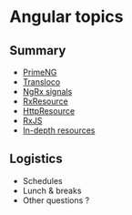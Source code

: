# Angular topics

<!-- .slide: class="page-title" -->



## Summary

<!-- .slide: id="master-toc" class="toc" -->

- [PrimeNG](#/1)
- [Transloco](#/2)
- [NgRx signals](#/3)
- [RxResource](#/4)
- [HttpResource](#/5)
- [RxJS](#/6)
- [In-depth resources](#/7)



## Logistics

- Schedules
- Lunch & breaks
- Other questions ?



<!-- .slide: class="page-questions" -->
